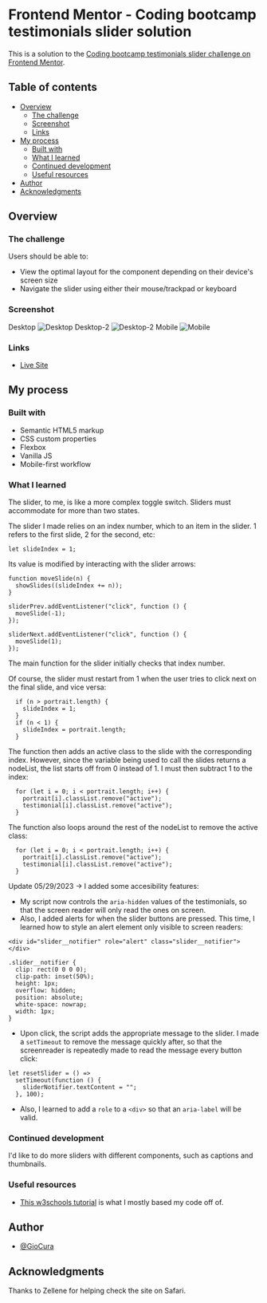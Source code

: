 # Frontend Mentor - Coding bootcamp testimonials slider solution

This is a solution to the [Coding bootcamp testimonials slider challenge on Frontend Mentor](https://www.frontendmentor.io/challenges/coding-bootcamp-testimonials-slider-4FNyLA8JL).

## Table of contents

- [Overview](#overview)
  - [The challenge](#the-challenge)
  - [Screenshot](#screenshot)
  - [Links](#links)
- [My process](#my-process)
  - [Built with](#built-with)
  - [What I learned](#what-i-learned)
  - [Continued development](#continued-development)
  - [Useful resources](#useful-resources)
- [Author](#author)
- [Acknowledgments](#acknowledgments)

## Overview

### The challenge

Users should be able to:

- View the optimal layout for the component depending on their device's screen size
- Navigate the slider using either their mouse/trackpad or keyboard

### Screenshot

Desktop
![Desktop](images/screenshot-desktop.png)
Desktop-2
![Desktop-2](images/screenshot-desktop-2.png)
Mobile
![Mobile](images/screenshot-mobile.png)

### Links

- [Live Site](https://gc30-testimonials-slider.netlify.app/)

## My process

### Built with

- Semantic HTML5 markup
- CSS custom properties
- Flexbox
- Vanilla JS
- Mobile-first workflow

### What I learned

The slider, to me, is like a more complex toggle switch. Sliders must accommodate for more than two states.

The slider I made relies on an index number, which to an item in the slider. 1 refers to the first slide, 2 for the second, etc:

```
let slideIndex = 1;
```

Its value is modified by interacting with the slider arrows:

```
function moveSlide(n) {
  showSlides((slideIndex += n));
}

sliderPrev.addEventListener("click", function () {
  moveSlide(-1);
});

sliderNext.addEventListener("click", function () {
  moveSlide(1);
});
```

The main function for the slider initially checks that index number.

Of course, the slider must restart from 1 when the user tries to click next on the final slide, and vice versa:

```
  if (n > portrait.length) {
    slideIndex = 1;
  }
  if (n < 1) {
    slideIndex = portrait.length;
  }
```

The function then adds an active class to the slide with the corresponding index. However, since the variable being used to call the slides returns a nodeList, the list starts off from 0 instead of 1. I must then subtract 1 to the index:

```
  for (let i = 0; i < portrait.length; i++) {
    portrait[i].classList.remove("active");
    testimonial[i].classList.remove("active");
  }
```

The function also loops around the rest of the nodeList to remove the active class:

```
  for (let i = 0; i < portrait.length; i++) {
    portrait[i].classList.remove("active");
    testimonial[i].classList.remove("active");
  }
```

Update 05/29/2023 -> I added some accesibility features:

- My script now controls the `aria-hidden` values of the testimonials, so that the screen reader will only read the ones on screen.
- Also, I added alerts for when the slider buttons are pressed. This time, I learned how to style an alert element only visible to screen readers:

```
<div id="slider__notifier" role="alert" class="slider__notifier"></div>
```

```
.slider__notifier {
  clip: rect(0 0 0 0);
  clip-path: inset(50%);
  height: 1px;
  overflow: hidden;
  position: absolute;
  white-space: nowrap;
  width: 1px;
}
```

- Upon click, the script adds the appropriate message to the slider. I made a `setTimeout` to remove the message quickly after, so that the screenreader
  is repeatedly made to read the message every button click:

```
let resetSlider = () =>
  setTimeout(function () {
    sliderNotifier.textContent = "";
  }, 100);
```

- Also, I learned to add a `role` to a `<div>` so that an `aria-label` will be valid.

### Continued development

I'd like to do more sliders with different components, such as captions and thumbnails.

### Useful resources

- [This w3schools tutorial](https://www.w3schools.com/howto/howto_js_slideshow.asp) is what I mostly based my code off of.

## Author

- [@GioCura](https://www.frontendmentor.io/profile/GioCura)

## Acknowledgments

Thanks to Zellene for helping check the site on Safari.
